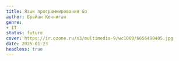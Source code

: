 ```yaml
---
title: Язык программирования Go
author: Брайан Кенниган
genre:
- IT
status: future
cover: https://ir.ozone.ru/s3/multimedia-9/wc1000/6656490405.jpg
date: 2025-01-23
headless: true
---
```


